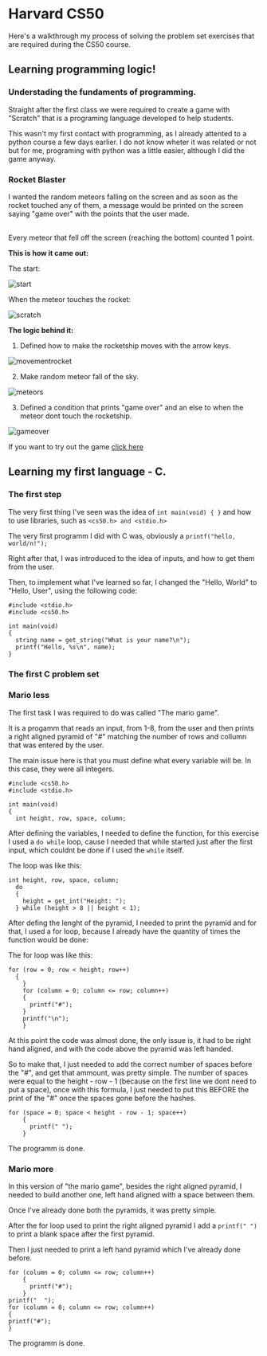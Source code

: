 # Harvard CS50

Here's a walkthrough my process of solving the problem set exercises that are required during the CS50 course.

## Learning programming logic!

### Understading the fundaments of programming.

Straight after the first class we were required to create a game with "Scratch" that is a programing language developed to help students.

This wasn't my first contact with programming, as I already attented to a python course a few days earlier. I do not know wheter it was related or not but for me, programing with python was a little easier, although I did the game anyway.

### Rocket Blaster

I wanted the random meteors falling on the screen and as soon as the rocket touched any of them, a message would be printed on the screen saying "game over" with the points that the user made.

<br>Every meteor that fell off the screen (reaching the bottom) counted 1 point.

**This is how it came out:**

The start:

![start](https://github.com/fvsteinbach/Harvard-CS50/blob/main/Scratch/rocketblaster%20start%20.png?raw=true)

When the meteor touches the rocket:

![scratch](https://github.com/fvsteinbach/Harvard-CS50/blob/main/Scratch/rocketblaster%20game%20over.png?raw=true)

**The logic behind it:**
1. Defined how to make the rocketship moves with the arrow keys.

![movementrocket](https://github.com/fvsteinbach/Harvard-CS50/blob/main/Scratch/code%20move%20rocketship.png?raw=true)

2. Make random meteor fall of the sky.

![meteors](https://github.com/fvsteinbach/Harvard-CS50/blob/main/Scratch/code%20that%20generates%20random%20meteors.png?raw=true)

3. Defined a condition that prints "game over" and an else to when the meteor dont touch the rocketship.

![gameover](https://github.com/fvsteinbach/Harvard-CS50/blob/main/Scratch/rocketship%20condition.png?raw=true)

If you want to try out the game [click here](https://scratch.mit.edu/projects/710088029/fullscreen/)

## Learning my first language - C.

### The first step

The very first thing I've seen was the idea of `int main(void) { }` and how to use libraries, such as `<cs50.h> and <stdio.h>`

The very first programm I did with C was, obviously a `printf("hello, world/n!");`

Right after that, I was introduced to the idea of inputs, and how to get them from the user.

Then, to implement what I've learned so far, I changed the "Hello, World" to "Hello, User", using the following code:

```
#include <stdio.h>
#include <cs50.h>

int main(void)
{
  string name = get_string("What is your name?\n");
  printf("Hello, %s\n", name);
}
```

### The first C problem set

### Mario less 

The first task I was required to do was called "The mario game". 

It is a progamm that reads an input, from 1-8,  from the user and then prints a right aligned pyramid of "#" matching the number of rows and collumn that was entered by the user.

The main issue here is that you must define what every variable will be. In this case, they were all integers. 

```
#include <cs50.h>
#include <stdio.h>

int main(void)
{
  int height, row, space, column;
```

After defining the variables, I needed to define the function, for this exercise I used a `do while` loop, cause I needed that while started just after the first input, which couldnt be done if I used the `while` itself.

The loop was like this:
```
int height, row, space, column;
  do
  {
    height = get_int("Height: ");
  } while (height > 8 || height < 1);
```

After defing the lenght of the pyramid, I needed to print the pyramid and for that, I used a for loop, because I already have the quantity of times the function would be done:

The for loop was like this:
```
for (row = 0; row < height; row++)
  {
    }
    for (column = 0; column <= row; column++)
    {
      printf("#");
    }
    printf("\n");
    }
```

At this point the code was almost done, the only issue is, it had to be right hand aligned, and with the code above the pyramid was left handed.

So to make that, I just needed to add the correct number of spaces before the "#", and get that ammount, was pretty simple. The number of spaces were equal to the height - row - 1 (because on the first line we dont need to put a space), once with this formula, I just needed to put this BEFORE the print of the "#" once the spaces gone before the hashes.

```
for (space = 0; space < height - row - 1; space++)
    {
      printf(" ");
    }
```
The programm is done.

### Mario more

In this version of "the mario game", besides the right aligned pyramid, I needed to build another one, left hand aligned with a space between them.

Once I've already done both the pyramids, it was pretty simple.

After the for loop used to print the right aligned pyramid I add a `printf(" ")` to print a blank space after the first pyramid.

Then I just needed to print a left hand pyramid which I've already done before.

```
for (column = 0; column <= row; column++)
    {
      printf("#");
    }
printf("  ");
for (column = 0; column <= row; column++)
{
printf("#");
}
```
The programm is done.